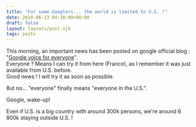 ```yaml
---
title: "For some Googlers... the world is limited to U.S. !"
date: 2010-06-23 04:38:00+00:00
draft: false
layout: layouts/post.njk
tags: posts
---
```


This morning, an important news has been posted on google official blog : "[Google voice for everyone](http://googleblog.blogspot.com/2010/06/google-voice-for-everyone.html?utm_source=feedburner&utm_medium=feed&utm_campaign=Feed:+blogspot/MKuf+(Official+Google+Blog))".  
Everyone ? Means I can try it from here (France), as I remember it was just available from U.S. before.  
Good news ! I will try it as soon as possible.  
  
But no... "everyone" finally means "everyone in the U.S.".  
  
Google, wake-up!  
  
Even if U.S. is a big country with around 300k persons, we're around 6 800k staying outside U.S. !
